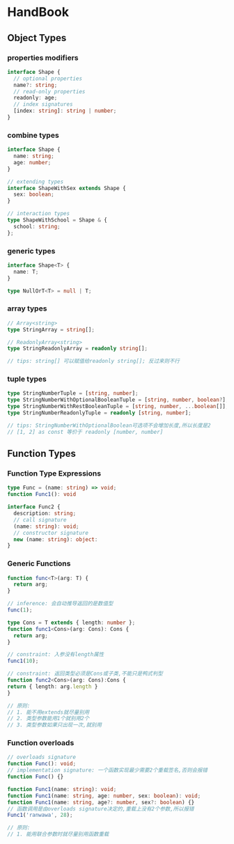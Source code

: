 # HandBook

## Object Types

### properties modifiers

```typescript
interface Shape {
  // optional properties
  name?: string;
  // read-only properties
  readonly: age;
  // index signatures
  [index: string]: string | number;
}
```

### combine types

```typescript
interface Shape {
  name: string;
  age: number;
}

// extending types
interface ShapeWithSex extends Shape {
  sex: boolean;
}

// interaction types
type ShapeWithSchool = Shape & {
  school: string;
};
```

### generic types

```typescript
interface Shape<T> {
  name: T;
}

type NullOrT<T> = null | T;
```

### array types

```typescript
// Array<string>
type StringArray = string[];

// ReadonlyArray<string>
type StringReadonlyArray = readonly string[];

// tips: string[] 可以赋值给readonly string[]; 反过来则不行
```

### tuple types

```typescript
type StringNumberTuple = [string, number];
type StringNumberWithOptionalBooleanTuple = [string, number, boolean?];
type StringNumberWithRestBooleanTuple = [string, number, ...boolean[]];
type StringNumberReadonlyTuple = readonly [string, number];

// tips: StringNumberWithOptionalBoolean可选项不会增加长度,所以长度是2
// [1, 2] as const 等价于 readonly [number, number]
```

## Function Types

### Function Type Expressions

```typescript
type Func = (name: string) => void;
function Func1(): void

interface Func2 {
  description: string;
  // call signature
  (name: string): void;
  // constructor signature
  new (name: string): object:
}
```

### Generic Functions

```typescript
function func<T>(arg: T) {
  return arg;
}

// inference: 会自动推导返回的是数值型
func(1);

type Cons = T extends { length: number };
function func1<Cons>(arg: Cons): Cons {
  return arg;
}

// constraint: 入参没有length属性
func1(10);

// constraint: 返回类型必须是Cons或子类,不能只是鸭式判型
function func2<Cons>(arg: Cons):Cons {
return { length: arg.length }
}

// 原则:
// 1. 能不用extends就尽量别用
// 2. 类型参数能用1个就别用2个
// 3. 类型参数如果只出现一次,就别用
```

### Function overloads

```typescript
// overloads signature
function Func(): void;
// implementation signature: 一个函数实现最少需要2个重载签名,否则会报错
function Func() {}

function Func1(name: string): void;
function Func1(name: string, age: number, sex: boolean): void;
function Func1(name: string, age?: number, sex?: boolean) {}
// 函数调用是由overloads signature决定的,重载上没有2个参数,所以报错
Func1('ranwawa', 28);

// 原则:
// 1. 能用联合参数时就尽量别用函数重载
```
